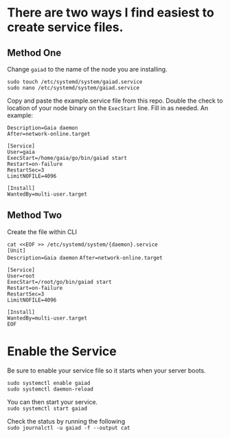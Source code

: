 # There are two ways I find easiest to create service files.  

## Method One  
Change `gaiad` to the name of the node you are installing.  
  
`sudo touch /etc/systemd/system/gaiad.service`  
`sudo nano /etc/systemd/system/gaiad.service`  
  
 Copy and paste the example.service file from this repo. Double the check to location of your node binary on the `ExecStart` line. Fill in as needed. An example:  
   
 `Description=Gaia daemon`  
`After=network-online.target`  

`[Service]`  
`User=gaia`  
`ExecStart=/home/gaia/go/bin/gaiad start`  
`Restart=on-failure`  
`RestartSec=3`  
`LimitNOFILE=4096`  
  
`[Install]`  
`WantedBy=multi-user.target`  
  
## Method Two
Create the file within CLI  
  
`cat <<EOF >> /etc/systemd/system/{daemon}.service`  
`[Unit]`  
`Description=Gaia daemon`
`After=network-online.target`  
  
`[Service]`  
`User=root`  
`ExecStart=/root/go/bin/gaiad start`  
`Restart=on-failure`  
`RestartSec=3`  
`LimitNOFILE=4096`  
  
`[Install]`  
`WantedBy=multi-user.target`  
`EOF`  
  
 # Enable the Service  
 Be sure to enable your service file so it starts when your server boots.  
   
 `sudo systemctl enable gaiad`  
 `sudo systemctl daemon-reload`  
   
 You can then start your service.  
 `sudo systemctl start gaiad`  
   
 Check the status by running the following  
 `sudo journalctl -u gaiad -f --output cat`  
